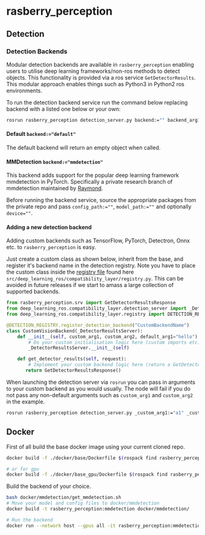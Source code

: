 # rasberry_perception

## Detection


### Detection Backends

Modular detection backends are available in `rasberry_perception` enabling users to utilise deep learning 
frameworks/non-ros methods to detect objects. This functionality is provided via a ros service `GetDetectorResults`. 
This modular approach enables things such as Python3 in Python2 ros environments.

To run the detection backend service run the command below replacing backend with a listed one below or your own:

```bash 
rosrun rasberry_perception detection_server.py backend:="" backend_arg1:=""
```

#### Default `backend:="default"`

The default backend will return an empty object when called.

#### MMDetection `backend:="mmdetection"`

This backend adds support for the popular deep learning framework mmdetection in PyTorch. 
Specifically a private research branch of mmdetection maintained by [Raymond](https://github.com/RaymondKirk).

Before running the backend service, source the appropriate packages from the private repo and pass 
`config_path:=""`, `model_path:=""` and optionally `device=""`.

#### Adding a new detection backend 

Adding custom backends such as TensorFlow, PyTorch, Detectron, Onnx etc. to `rasberry_perception` is easy. 

Just create a custom class as shown below, inherit from the base, and register it's backend name in the detection registry. 
Note you have to place the custom class inside the 
[registry file](src/deep_learning_ros/compatibility_layer/registry.py) found here `src/deep_learning_ros/compatibility_layer/registry.py`.
This can be avoided in future releases if we start to amass a large collection of supported backends.


```python
from rasberry_perception.srv import GetDetectorResultsResponse
from deep_learning_ros.compatibility_layer.detection_server import _DetectorResultsServer
from deep_learning_ros.compatibility_layer.registry import DETECTION_REGISTRY

@DETECTION_REGISTRY.register_detection_backend("CustomBackendName")
class CustomVisionBackend(_DetectorResultsServer):
    def __init__(self, custom_arg1, custom_arg2, default_arg1="hello"):
        # Do your custom initialisation logic here (custom imports etc)
        _DetectorResultsServer.__init__(self)

    def get_detector_results(self, request):
        # Implement your custom backend logic here (return a GetDetectorResultsResponse object)
       return GetDetectorResultsResponse()
```

When launching the detection server via `rosrun` you can pass in arguments to your custom backend as you would usually.
The node will fail if you do not pass any non-default arguments such as `custom_arg1` and `custom_arg2` in the example.

```bash
rosrun rasberry_perception detection_server.py _custom_arg1:="a1" _custom_arg2:="a2" _default_arg1"="world"
```

## Docker

First of all build the base docker image using your current cloned repo.

```bash
docker build -f ./docker/base/Dockerfile $(rospack find rasberry_perception) -t rasberry_perception:base

# or for gpu
docker build -f ./docker/base_gpu/Dockerfile $(rospack find rasberry_perception) -t rasberry_perception:base_gpu
```

Build the backend of your choice.

```bash
bash docker/mmdetection/get_mmdetection.sh
# Move your model and config files to docker/mmdetection
docker build -t rasberry_perception:mmdetection docker/mmdetection/

# Run the backend 
docker run --network host --gpus all -it rasberry_perception:mmdetection /start
```
